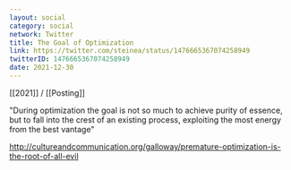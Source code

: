 ```yaml
---
layout: social
category: social
network: Twitter
title: The Goal of Optimization
link: https://twitter.com/steinea/status/1476665367074258949
twitterID: 1476665367074258949
date: 2021-12-30
---
```


[[2021]] / [[Posting]]

"During optimization the goal is not so much to achieve purity of essence, but to fall into the crest of an existing process, exploiting the most energy from the best vantage"

<http://cultureandcommunication.org/galloway/premature-optimization-is-the-root-of-all-evil>

